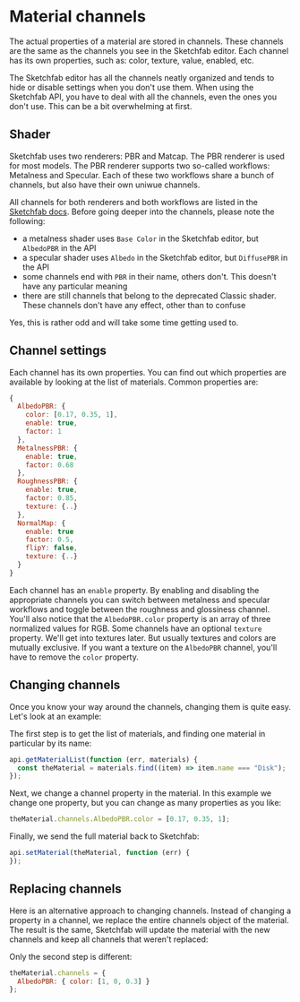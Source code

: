 <script setup>
import ModelLoading from '../../components/ModelLoading.vue'
import CodePenEmbed from '../../components/CodePenEmbed.vue'
</script>

# Material channels

The actual properties of a material are stored in channels. These channels are the same as the channels you see in the Sketchfab editor. Each channel has its own properties, such as: color, texture, value, enabled, etc.

The Sketchfab editor has all the channels neatly organized and tends to hide or disable settings when you don't use them. When using the Sketchfab API, you have to deal with all the channels, even the ones you don't use. This can be a bit overwhelming at first.

## Shader

Sketchfab uses two renderers: PBR and Matcap. The PBR renderer is used for most models. The PBR renderer supports two so-called workflows: Metalness and Specular. Each of these two workflows share a bunch of channels, but also have their own uniwue channels.

All channels for both renderers and both workflows are listed in the [Sketchfab docs](https://sketchfab.com/developers/viewer/functions#api-materialChannels). Before going deeper into the channels, please note the following:

- a metalness shader uses `Base Color` in the Sketchfab editor, but `AlbedoPBR` in the API
- a specular shader uses `Albedo` in the Sketchfab editor, but `DiffusePBR` in the API
- some channels end with `PBR` in their name, others don't. This doesn't have any particular meaning
- there are still channels that belong to the deprecated Classic shader. These channels don't have any effect, other than to confuse

Yes, this is rather odd and will take some time getting used to.

## Channel settings

Each channel has its own properties. You can find out which properties are available by looking at the list of materials. Common properties are:

```js
{
  AlbedoPBR: {
    color: [0.17, 0.35, 1],
    enable: true,
    factor: 1
  },
  MetalnessPBR: {
    enable: true,
    factor: 0.68
  },
  RoughnessPBR: {
    enable: true,
    factor: 0.85,
    texture: {..}
  },
  NormalMap: {
    enable: true
    factor: 0.5,
    flipY: false,
    texture: {..}
  }
}
```

Each channel has an `enable` property. By enabling and disabling the appropriate channels you can switch between metalness and specular workflows and toggle between the roughness and glossiness channel. You'll also notice that the `AlbedoPBR.color` property is an array of three normalized values for RGB. Some channels have an optional `texture` property. We'll get into textures later. But usually textures and colors are mutually exclusive. If you want a texture on the `AlbedoPBR` channel, you'll have to remove the `color` property.

## Changing channels

Once you know your way around the channels, changing them is quite easy. Let's look at an example:

<CodePenEmbed id="OJaqJoZ/36182ec549c6485675e62cbf964ab0ed" />

The first step is to get the list of materials, and finding one material in particular by its name: 

```js
api.getMaterialList(function (err, materials) {
  const theMaterial = materials.find((item) => item.name === "Disk");
});
```

Next, we change a channel property in the material. In this example we change one property, but you can change as many properties as you like:

```js
theMaterial.channels.AlbedoPBR.color = [0.17, 0.35, 1];
```

Finally, we send the full material back to Sketchfab:

```js
api.setMaterial(theMaterial, function (err) {
});
```

## Replacing channels

Here is an alternative approach to changing channels. Instead of changing a property in a channel, we replace the entire channels object of the material. The result is the same, Sketchfab will update the material with the new channels and keep all channels that weren't replaced:


<CodePenEmbed id="YzRgdyr/d223d5c1688af5888aefd2aedcec8d66" />

Only the second step is different:

```js
theMaterial.channels = {
  AlbedoPBR: { color: [1, 0, 0.3] }
};
```